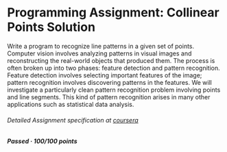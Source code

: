 # Programming Assignment: Collinear Points Solution

Write a program to recognize line patterns in a given set of points.
Computer vision involves analyzing patterns in visual images and reconstructing the real-world objects that produced them. The process is often broken up into two phases: feature detection and pattern recognition. Feature detection involves selecting important features of the image; pattern recognition involves discovering patterns in the features. We will investigate a particularly clean pattern recognition problem involving points and line segments. This kind of pattern recognition arises in many other applications such as statistical data analysis.
###### Detailed Assignment specification at [coursera](https://coursera.cs.princeton.edu/algs4/assignments/collinear/specification.php)

##### Passed · 100/100 points
